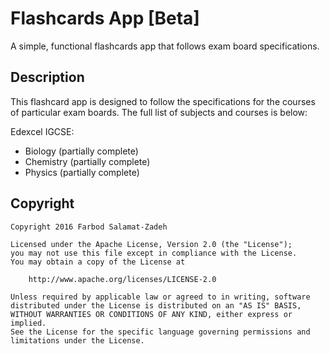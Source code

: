 # Flashcards App [Beta]

A simple, functional flashcards app that follows exam board specifications.

## Description

This flashcard app is designed to follow the specifications for the courses of particular exam boards. The full list of subjects and courses is below:

Edexcel IGCSE:
- Biology (partially complete)
- Chemistry (partially complete)
- Physics (partially complete)


## Copyright

```
Copyright 2016 Farbod Salamat-Zadeh

Licensed under the Apache License, Version 2.0 (the "License");
you may not use this file except in compliance with the License.
You may obtain a copy of the License at

    http://www.apache.org/licenses/LICENSE-2.0

Unless required by applicable law or agreed to in writing, software
distributed under the License is distributed on an "AS IS" BASIS,
WITHOUT WARRANTIES OR CONDITIONS OF ANY KIND, either express or implied.
See the License for the specific language governing permissions and
limitations under the License.
```
